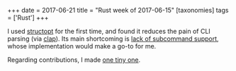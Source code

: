 +++
date = 2017-06-21
title = "Rust week of 2017-06-15"
[taxonomies]
tags = ['Rust']
+++

I used [structopt] for the first time, and found it reduces the pain of
CLI parsing (via [clap]). Its main shortcoming is [lack of subcommand
support], whose implementation would make a go-to for me.

Regarding contributions, I made [one tiny one].

  [structopt]: https://github.com/TeXitoi/structopt
  [clap]: https://github.com/kbknapp/clap-rs
  [lack of subcommand support]: https://github.com/TeXitoi/structopt/issues/1
  [one tiny one]: https://github.com/stevedonovan/to_vec/pull/1
